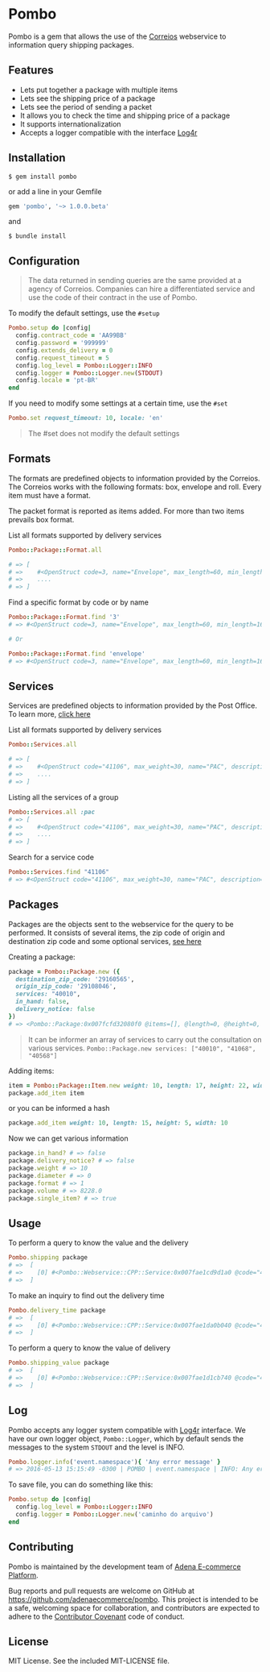 # Pombo

Pombo is a gem that allows the use of the [Correios](http://correios.com.br/para-voce)
webservice to information query shipping packages.

## Features

* Lets put together a package with multiple items
* Lets see the shipping price of a package
* Lets see the period of sending a packet
* It allows you to check the time and shipping price of a package
* It supports internationalization
* Accepts a logger compatible with the interface [Log4r](http://log4r.rubyforge.org/index.html)

## Installation

    $ gem install pombo

or add a line in your Gemfile

```ruby
gem 'pombo', '~> 1.0.0.beta'
```

and

    $ bundle install


## Configuration

> The data returned in sending queries are the same provided at a agency of Correios.
> Companies can hire a differentiated service and use the code of their contract in the use of Pombo.

To modify the default settings, use the `#setup`

```ruby
Pombo.setup do |config|
  config.contract_code = 'AA99BB'
  config.password = '999999'
  config.extends_delivery = 0
  config.request_timeout = 5
  config.log_level = Pombo::Logger::INFO
  config.logger = Pombo::Logger.new(STDOUT)
  config.locale = 'pt-BR'
end
```

If you need to modify some settings at a certain time, use the `#set`

```ruby
Pombo.set request_timeout: 10, locale: 'en'
```

> The #set does not modify the default settings

## Formats

The formats are predefined objects to information provided by the Correios.
The Correios works with the following formats: box, envelope and roll. Every item must have a format.

The packet format is reported as items added. For more than two items prevails box format.


List all formats supported by delivery services

```ruby
Pombo::Package::Format.all

# => [
# =>    #<OpenStruct code=3, name="Envelope", max_length=60, min_length=16, max_width=60, min_width=11, max_weight=1>
# =>    ....
# => ]
```

Find a specific format by code or by name

```ruby
Pombo::Package::Format.find '3'
# => #<OpenStruct code=3, name="Envelope", max_length=60, min_length=16, max_width=60, min_width=11, max_weight=1>

# Or

Pombo::Package::Format.find 'envelope'
# => #<OpenStruct code=3, name="Envelope", max_length=60, min_length=16, max_width=60, min_width=11, max_weight=1>
```

## Services
Services are predefined objects to information provided by the Post Office. To learn more, [click here](http://www.correios.com.br/para-voce/envio/encomendas/encomendas)

List all formats supported by delivery services

```ruby
Pombo::Services.all

# => [
# =>    #<OpenStruct code="41106", max_weight=30, name="PAC", description="PAC (without contract)">,
# =>    ....
# => ]
```

Listing all the services of a group

```ruby
Pombo::Services.all :pac
# => [
# =>    #<OpenStruct code="41106", max_weight=30, name="PAC", description="PAC (without contract)">,
# =>    ....
# => ]
```

Search for a service code

```ruby
Pombo::Services.find "41106"
# => #<OpenStruct code="41106", max_weight=30, name="PAC", description="PAC (without contract)">
```

## Packages

Packages are the objects sent to the webservice for the query to be performed.
It consists of several items, the zip code of origin and destination zip code and some optional services,
[see here](https://www.correios.com.br/para-voce/envio/encomendas/servicos-opcionais)

Creating a package:

```ruby
package = Pombo::Package.new ({
  destination_zip_code: '29160565',
  origin_zip_code: '29108046',
  services: "40010",
  in_hand: false,
  delivery_notice: false
})
# => <Pombo::Package:0x007fcfd32080f0 @items=[], @length=0, @height=0, @width=0, @declared_value=0, @destination_zip_code="29160565", @origin_zip_code="29108046">
```

> It can be informer an array of services to carry out the consultation on various services.
> `Pombo::Package.new services: ["40010", "41068", "40568"]`

Adding items:

```ruby
item = Pombo::Package::Item.new weight: 10, length: 17, height: 22, width: 22
package.add_item item
```

or you can be informed a hash

```ruby
package.add_item weight: 10, length: 15, height: 5, width: 10
```

Now we can get various information

```ruby
package.in_hand? # => false
package.delivery_notice? # => false
package.weight # => 10
package.diameter # => 0
package.format # => 1
package.volume # => 8228.0
package.single_item? # => true
```

## Usage

To perform a query to know the value and the delivery

```ruby
Pombo.shipping package
# =>  [
# =>    [0] #<Pombo::Webservice::CPP::Service:0x007fae1cd9d1a0 @code="40010", @value=31.3, @delivery_time="1", @value_in_hand=0.0, @value_delivery_notice=0.0, @value_declared_value=0.0, @error_code="0", @value_without_additions=31.3, @delivery_home=true, @delivery_sartuday=true>
# =>  ]
```

To make an inquiry to find out the delivery time

```ruby
Pombo.delivery_time package
# =>  [
# =>    [0] #<Pombo::Webservice::CPP::Service:0x007fae1da0b040 @code="40010", @delivery_time="1", @delivery_home=true, @delivery_sartuday=true>
# =>  ]
```

To perform a query to know the value of delivery

```ruby
Pombo.shipping_value package
# =>  [
# =>    [0] #<Pombo::Webservice::CPP::Service:0x007fae1d1cb740 @code="40010", @value=31.3, @value_in_hand=0.0, @value_delivery_notice=0.0, @value_declared_value=0.0, @value_without_additions=31.3>
# =>  ]
```

## Log

Pombo accepts any logger system compatible with [Log4r](http://log4r.rubyforge.org/index.html) interface.
We have our own logger object, `Pombo::Logger`, which by default sends the messages to the system `STDOUT` and the level is INFO.

```ruby
Pombo.logger.info('event.namespace'){ 'Any error message' }
# => 2016-05-13 15:15:49 -0300 | POMBO | event.namespace | INFO: Any error message
```

To save file, you can do something like this:

```ruby
Pombo.setup do |config|
  config.log_level = Pombo::Logger::INFO
  config.logger = Pombo::Logger.new('caminho do arquivo')
end
```

## Contributing

Pombo is maintained by the development team of [Adena E-commerce Platform](http://www.adena.com.br/).

Bug reports and pull requests are welcome on GitHub at https://github.com/adenaecommerce/pombo.
This project is intended to be a safe, welcoming space for collaboration, and contributors are expected to adhere to the [Contributor Covenant](http://contributor-covenant.org) code of conduct.

## License

MIT License. See the included MIT-LICENSE file.
